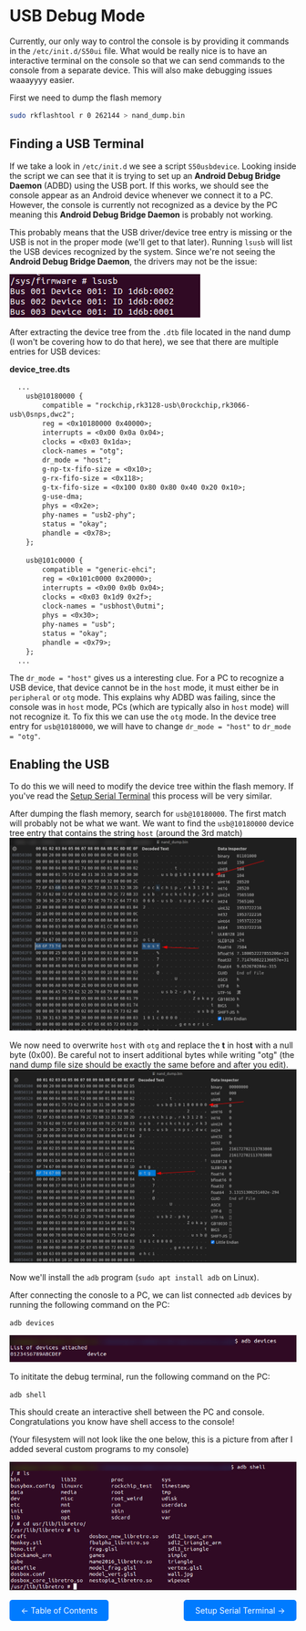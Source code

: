 # USB Debug Mode

Currently, our only way to control the console is by providing it commands in the `/etc/init.d/S50ui` file. What would be really nice is to have an interactive terminal on the console so that we can send commands to the console from a separate device. This will also make debugging issues waaayyyy easier.

First we need to dump the flash memory

```bash
sudo rkflashtool r 0 262144 > nand_dump.bin
```


## Finding a USB Terminal

If we take a look in `/etc/init.d` we see a script `S50usbdevice`. Looking inside the script we can see that it is trying to set up an **Android Debug Bridge Daemon** (ADBD) using the USB port. If this works, we should see the console appear as an Android device whenever we connect it to a PC. However, the console is currently not recognized as a device by the PC meaning this **Android Debug Bridge Daemon** is probably not working.

This probably means that the USB driver/device tree entry is missing or the USB is not in the proper mode (we'll get to that later). Running `lsusb` will list the USB devices recognized by the system. Since we're not seeing the **Android Debug Bridge Daemon**, the drivers may not be the issue:

![image](web/ListUSBCapture.png)


After extracting the device tree from the `.dtb` file located in the nand dump (I won't be covering how to do that here), we see that there are multiple entries for USB devices:

**device_tree.dts**
```
  ...
	usb@10180000 {
		compatible = "rockchip,rk3128-usb\0rockchip,rk3066-usb\0snps,dwc2";
		reg = <0x10180000 0x40000>;
		interrupts = <0x00 0x0a 0x04>;
		clocks = <0x03 0x1da>;
		clock-names = "otg";
		dr_mode = "host";
		g-np-tx-fifo-size = <0x10>;
		g-rx-fifo-size = <0x118>;
		g-tx-fifo-size = <0x100 0x80 0x80 0x40 0x20 0x10>;
		g-use-dma;
		phys = <0x2e>;
		phy-names = "usb2-phy";
		status = "okay";
		phandle = <0x78>;
	};

	usb@101c0000 {
		compatible = "generic-ehci";
		reg = <0x101c0000 0x20000>;
		interrupts = <0x00 0x0b 0x04>;
		clocks = <0x03 0x1d9 0x2f>;
		clock-names = "usbhost\0utmi";
		phys = <0x30>;
		phy-names = "usb";
		status = "okay";
		phandle = <0x79>;
	};
  ...
```

The `dr_mode = "host"` gives us a interesting clue. For a PC to recognize a USB device, that device cannot be in the `host` mode, it must either be in `peripheral` or `otg` mode. This explains why ADBD was failing, since the console was in `host` mode, PCs (which are typically also in `host` mode) will not recognize it. To fix this we can use the `otg` mode. In the device tree entry for `usb@10180000`, we will have to change `dr_mode = "host"` to `dr_mode = "otg"`.


## Enabling the USB

To do this we will need to modify the device tree within the flash memory. If you've read the [Setup Serial Terminal](SetupSerialTerminal.md) this process will be very similar.

After dumping the flash memory, search for `usb@10180000`. The first match will probably not be what we want. We want to find the `usb@10180000` device tree entry that contains the string `host` (around the 3rd match)
![image](web/FindOTGCapture.png)

We now need to overwrite `host` with `otg` and replace the **t** in hos**t** with a null byte (0x00). Be careful not to insert additional bytes while writing "otg" (the nand dump file size should be exactly the same before and after you edit).
![image](web/EnableOTGCapture.png)

Now we'll install the `adb` program (`sudo apt install adb` on Linux).


After connecting the conosle to a PC, we can list connected `adb` devices by running the following command on the PC:

`adb devices`

![image](web/ListADBDevices.png)

To inititate the debug terminal, run the following command on the PC:

`adb shell`

This should create an interactive shell between the PC and console. Congratulations you know have shell access to the console!

(Your filesystem will not look like the one below, this is a picture from after I added several custom programs to my console)

![image](web/ADBShellCapture.png)

<div style="display: flex; justify-content: space-between;">
  <a href="README.md" style="text-decoration: none; padding: 10px 20px; background-color: #007BFF; color: white; border-radius: 5px;">&larr; Table of Contents</a>
  <a href="SetupSerialTerminal.md" style="text-decoration: none; padding: 10px 20px; background-color: #007BFF; color: white; border-radius: 5px;">Setup Serial Terminal &rarr;</a>
</div>
